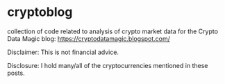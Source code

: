 # cryptoblog

collection of code related to analysis of crypto market data for the Crypto Data Magic blog: 
https://cryptodatamagic.blogspot.com/

Disclaimer: This is not financial advice.

Disclosure: I hold many/all of the cryptocurrencies mentioned in these posts.

